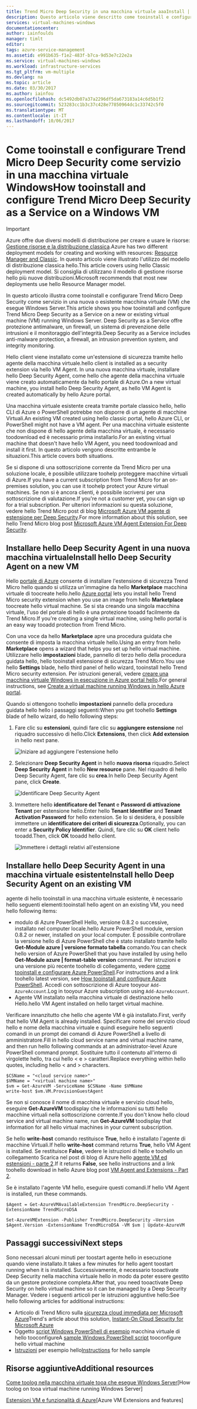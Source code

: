 ```yaml
---
title: Trend Micro Deep Security in una macchina virtuale aaaInstall | Documenti Microsoft
description: Questo articolo viene descritto come tooinstall e configurare Trend Micro security in una macchina virtuale creata con modello di distribuzione classica hello in Azure.
services: virtual-machines-windows
documentationcenter: 
author: iainfoulds
manager: timlt
editor: 
tags: azure-service-management
ms.assetid: e991b635-f1e2-483f-b7ca-9d53e7c22e2a
ms.service: virtual-machines-windows
ms.workload: infrastructure-services
ms.tgt_pltfrm: vm-multiple
ms.devlang: na
ms.topic: article
ms.date: 03/30/2017
ms.author: iainfou
ms.openlocfilehash: dc5492db07a37a2296df5da673183a14c6d5b1f2
ms.sourcegitcommit: 523283cc1b3c37c428e77850964dc1c33742c5f0
ms.translationtype: MT
ms.contentlocale: it-IT
ms.lasthandoff: 10/06/2017
---
```

# <a name="how-tooinstall-and-configure-trend-micro-deep-security-as-a-service-on-a-windows-vm"></a><span data-ttu-id="245d5-103">Come tooinstall e configurare Trend Micro Deep Security come servizio in una macchina virtuale Windows</span><span class="sxs-lookup"><span data-stu-id="245d5-103">How tooinstall and configure Trend Micro Deep Security as a Service on a Windows VM</span></span>
> [!IMPORTANT]
> <span data-ttu-id="245d5-104">Azure offre due diversi modelli di distribuzione per creare e usare le risorse: [Gestione risorse e la distribuzione classica](../../../resource-manager-deployment-model.md).</span><span class="sxs-lookup"><span data-stu-id="245d5-104">Azure has two different deployment models for creating and working with resources: [Resource Manager and Classic](../../../resource-manager-deployment-model.md).</span></span> <span data-ttu-id="245d5-105">In questo articolo viene illustrato l'utilizzo del modello di distribuzione classica hello.</span><span class="sxs-lookup"><span data-stu-id="245d5-105">This article covers using hello Classic deployment model.</span></span> <span data-ttu-id="245d5-106">Si consiglia di utilizzano il modello di gestione risorse hello più nuove distribuzioni.</span><span class="sxs-lookup"><span data-stu-id="245d5-106">Microsoft recommends that most new deployments use hello Resource Manager model.</span></span>

<span data-ttu-id="245d5-107">In questo articolo illustra come tooinstall e configurare Trend Micro Deep Security come servizio in una nuova o esistente macchina virtuale (VM) che esegue Windows Server.</span><span class="sxs-lookup"><span data-stu-id="245d5-107">This article shows you how tooinstall and configure Trend Micro Deep Security as a Service on a new or existing virtual machine (VM) running Windows Server.</span></span> <span data-ttu-id="245d5-108">Deep Security as a Service offre protezione antimalware, un firewall, un sistema di prevenzione delle intrusioni e il monitoraggio dell'integrità.</span><span class="sxs-lookup"><span data-stu-id="245d5-108">Deep Security as a Service includes anti-malware protection, a firewall, an intrusion prevention system, and integrity monitoring.</span></span>

<span data-ttu-id="245d5-109">Hello client viene installato come un'estensione di sicurezza tramite hello agente della macchina virtuale.</span><span class="sxs-lookup"><span data-stu-id="245d5-109">hello client is installed as a security extension via hello VM Agent.</span></span> <span data-ttu-id="245d5-110">In una nuova macchina virtuale, installare hello Deep Security Agent, come hello che agente della macchina virtuale viene creato automaticamente da hello portale di Azure.</span><span class="sxs-lookup"><span data-stu-id="245d5-110">On a new virtual machine, you install hello Deep Security Agent, as hello VM Agent is created automatically by hello Azure portal.</span></span>

<span data-ttu-id="245d5-111">Una macchina virtuale esistente creata tramite portale classico hello, hello CLI di Azure o PowerShell potrebbe non disporre di un agente di macchine Virtuali.</span><span class="sxs-lookup"><span data-stu-id="245d5-111">An existing VM created using hello classic portal, hello Azure CLI, or PowerShell might not have a VM agent.</span></span> <span data-ttu-id="245d5-112">Per una macchina virtuale esistente che non dispone di hello agente della macchina virtuale, è necessario toodownload ed è necessario prima installarlo.</span><span class="sxs-lookup"><span data-stu-id="245d5-112">For an existing virtual machine that doesn't have hello VM Agent, you need toodownload and install it first.</span></span> <span data-ttu-id="245d5-113">In questo articolo vengono descritte entrambe le situazioni.</span><span class="sxs-lookup"><span data-stu-id="245d5-113">This article covers both situations.</span></span>

<span data-ttu-id="245d5-114">Se si dispone di una sottoscrizione corrente da Trend Micro per una soluzione locale, è possibile utilizzare toohelp proteggere macchine virtuali di Azure.</span><span class="sxs-lookup"><span data-stu-id="245d5-114">If you have a current subscription from Trend Micro for an on-premises solution, you can use it toohelp protect your Azure virtual machines.</span></span> <span data-ttu-id="245d5-115">Se non si è ancora clienti, è possibile iscriversi per una sottoscrizione di valutazione.</span><span class="sxs-lookup"><span data-stu-id="245d5-115">If you're not a customer yet, you can sign up for a trial subscription.</span></span> <span data-ttu-id="245d5-116">Per ulteriori informazioni su questa soluzione, vedere hello Trend Micro post di blog [Microsoft Azure VM agente di estensione per Deep Security](http://go.microsoft.com/fwlink/p/?LinkId=403945).</span><span class="sxs-lookup"><span data-stu-id="245d5-116">For more information about this solution, see hello Trend Micro blog post [Microsoft Azure VM Agent Extension For Deep Security](http://go.microsoft.com/fwlink/p/?LinkId=403945).</span></span>

## <a name="install-hello-deep-security-agent-on-a-new-vm"></a><span data-ttu-id="245d5-117">Installare hello Deep Security Agent in una nuova macchina virtuale</span><span class="sxs-lookup"><span data-stu-id="245d5-117">Install hello Deep Security Agent on a new VM</span></span>

<span data-ttu-id="245d5-118">Hello [portale di Azure](http://portal.azure.com) consente di installare l'estensione di sicurezza Trend Micro hello quando si utilizza un'immagine da hello **Marketplace** macchina virtuale di toocreate hello.</span><span class="sxs-lookup"><span data-stu-id="245d5-118">hello [Azure portal](http://portal.azure.com) lets you install hello Trend Micro security extension when you use an image from hello **Marketplace** toocreate hello virtual machine.</span></span> <span data-ttu-id="245d5-119">Se si sta creando una singola macchina virtuale, l'uso del portale di hello è una protezione tooadd facilmente da Trend Micro.</span><span class="sxs-lookup"><span data-stu-id="245d5-119">If you're creating a single virtual machine, using hello portal is an easy way tooadd protection from Trend Micro.</span></span>

<span data-ttu-id="245d5-120">Con una voce da hello **Marketplace** apre una procedura guidata che consente di imposta la macchina virtuale hello.</span><span class="sxs-lookup"><span data-stu-id="245d5-120">Using an entry from hello **Marketplace** opens a wizard that helps you set up hello virtual machine.</span></span> <span data-ttu-id="245d5-121">Utilizzare hello **impostazioni** blade, pannello di terzo hello della procedura guidata hello, hello tooinstall estensione di sicurezza Trend Micro.</span><span class="sxs-lookup"><span data-stu-id="245d5-121">You use hello **Settings** blade, hello third panel of hello wizard, tooinstall hello Trend Micro security extension.</span></span>  <span data-ttu-id="245d5-122">Per istruzioni generali, vedere [creare una macchina virtuale Windows in esecuzione in Azure portal hello](tutorial.md).</span><span class="sxs-lookup"><span data-stu-id="245d5-122">For general instructions, see [Create a virtual machine running Windows in hello Azure portal](tutorial.md).</span></span>

<span data-ttu-id="245d5-123">Quando si ottengono toohello **impostazioni** pannello della procedura guidata hello hello i passaggi seguenti:</span><span class="sxs-lookup"><span data-stu-id="245d5-123">When you get toohello **Settings** blade of hello wizard, do hello following steps:</span></span>

1. <span data-ttu-id="245d5-124">Fare clic su **estensioni**, quindi fare clic su **aggiungere estensione** nel riquadro successivo di hello.</span><span class="sxs-lookup"><span data-stu-id="245d5-124">Click **Extensions**, then click **Add extension** in hello next pane.</span></span>

   ![Iniziare ad aggiungere l'estensione hello][1]

2. <span data-ttu-id="245d5-126">Selezionare **Deep Security Agent** in hello **nuova risorsa** riquadro.</span><span class="sxs-lookup"><span data-stu-id="245d5-126">Select **Deep Security Agent** in hello **New resource** pane.</span></span> <span data-ttu-id="245d5-127">Nel riquadro di hello Deep Security Agent, fare clic su **crea**.</span><span class="sxs-lookup"><span data-stu-id="245d5-127">In hello Deep Security Agent pane, click **Create**.</span></span>

   ![Identificare Deep Security Agent][2]

3. <span data-ttu-id="245d5-129">Immettere hello **identificatore del Tenant** e **Password di attivazione Tenant** per estensione hello.</span><span class="sxs-lookup"><span data-stu-id="245d5-129">Enter hello **Tenant Identifier** and **Tenant Activation Password** for hello extension.</span></span> <span data-ttu-id="245d5-130">Se lo si desidera, è possibile immettere un **identificatore dei criteri di sicurezza**.</span><span class="sxs-lookup"><span data-stu-id="245d5-130">Optionally, you can enter a **Security Policy Identifier**.</span></span> <span data-ttu-id="245d5-131">Quindi, fare clic su **OK** client hello tooadd.</span><span class="sxs-lookup"><span data-stu-id="245d5-131">Then, click **OK** tooadd hello client.</span></span>

   ![Immettere i dettagli relativi all'estensione][3]

## <a name="install-hello-deep-security-agent-on-an-existing-vm"></a><span data-ttu-id="245d5-133">Installare hello Deep Security Agent in una macchina virtuale esistente</span><span class="sxs-lookup"><span data-stu-id="245d5-133">Install hello Deep Security Agent on an existing VM</span></span>
<span data-ttu-id="245d5-134">agente di hello tooinstall in una macchina virtuale esistente, è necessario hello seguenti elementi:</span><span class="sxs-lookup"><span data-stu-id="245d5-134">tooinstall hello agent on an existing VM, you need hello following items:</span></span>

* <span data-ttu-id="245d5-135">modulo di Azure PowerShell Hello, versione 0.8.2 o successive, installato nel computer locale.</span><span class="sxs-lookup"><span data-stu-id="245d5-135">hello Azure PowerShell module, version 0.8.2 or newer, installed on your local computer.</span></span> <span data-ttu-id="245d5-136">È possibile controllare la versione hello di Azure PowerShell che è stato installato tramite hello **Get-Module azure | versione formato tabella** comando.</span><span class="sxs-lookup"><span data-stu-id="245d5-136">You can check hello version of Azure PowerShell that you have installed by using hello **Get-Module azure | format-table version** command.</span></span> <span data-ttu-id="245d5-137">Per istruzioni e una versione più recente toohello di collegamento, vedere [come tooinstall e configurare Azure PowerShell](/powershell/azure/overview).</span><span class="sxs-lookup"><span data-stu-id="245d5-137">For instructions and a link toohello latest version, see [How tooinstall and configure Azure PowerShell](/powershell/azure/overview).</span></span> <span data-ttu-id="245d5-138">Accedi con sottoscrizione di Azure tooyour `Add-AzureAccount`.</span><span class="sxs-lookup"><span data-stu-id="245d5-138">Log in tooyour Azure subscription using `Add-AzureAccount`.</span></span>
* <span data-ttu-id="245d5-139">Agente VM installato nella macchina virtuale di destinazione hello Hello.</span><span class="sxs-lookup"><span data-stu-id="245d5-139">hello VM Agent installed on hello target virtual machine.</span></span>

<span data-ttu-id="245d5-140">Verificare innanzitutto che hello che agente VM è già installato.</span><span class="sxs-lookup"><span data-stu-id="245d5-140">First, verify that hello VM Agent is already installed.</span></span> <span data-ttu-id="245d5-141">Specificare nome del servizio cloud hello e nome della macchina virtuale e quindi eseguire hello seguenti comandi in un prompt dei comandi di Azure PowerShell a livello di amministratore.</span><span class="sxs-lookup"><span data-stu-id="245d5-141">Fill in hello cloud service name and virtual machine name, and then run hello following commands at an administrator-level Azure PowerShell command prompt.</span></span> <span data-ttu-id="245d5-142">Sostituire tutto il contenuto all'interno di virgolette hello, tra cui hello < e > caratteri.</span><span class="sxs-lookup"><span data-stu-id="245d5-142">Replace everything within hello quotes, including hello < and > characters.</span></span>

    $CSName = "<cloud service name>"
    $VMName = "<virtual machine name>"
    $vm = Get-AzureVM -ServiceName $CSName -Name $VMName
    write-host $vm.VM.ProvisionGuestAgent

<span data-ttu-id="245d5-143">Se non si conosce il nome di macchina virtuale e servizio cloud hello, eseguire **Get-AzureVM** toodisplay che le informazioni su tutti hello macchine virtuali nella sottoscrizione corrente.</span><span class="sxs-lookup"><span data-stu-id="245d5-143">If you don't know hello cloud service and virtual machine name, run **Get-AzureVM** toodisplay that information for all hello virtual machines in your current subscription.</span></span>

<span data-ttu-id="245d5-144">Se hello **write-host** comando restituisce **True**, hello è installato l'agente di macchine Virtuali.</span><span class="sxs-lookup"><span data-stu-id="245d5-144">If hello **write-host** command returns **True**, hello VM Agent is installed.</span></span> <span data-ttu-id="245d5-145">Se restituisce **False**, vedere le istruzioni di hello e toohello un collegamento Scarica nel post di blog di Azure hello [agente VM ed estensioni - parte 2](http://go.microsoft.com/fwlink/p/?LinkId=403947).</span><span class="sxs-lookup"><span data-stu-id="245d5-145">If it returns **False**, see hello instructions and a link toohello download in hello Azure blog post [VM Agent and Extensions - Part 2](http://go.microsoft.com/fwlink/p/?LinkId=403947).</span></span>

<span data-ttu-id="245d5-146">Se è installato l'agente VM hello, eseguire questi comandi.</span><span class="sxs-lookup"><span data-stu-id="245d5-146">If hello VM Agent is installed, run these commands.</span></span>

    $Agent = Get-AzureVMAvailableExtension TrendMicro.DeepSecurity -ExtensionName TrendMicroDSA

    Set-AzureVMExtension -Publisher TrendMicro.DeepSecurity –Version $Agent.Version -ExtensionName TrendMicroDSA -VM $vm | Update-AzureVM

## <a name="next-steps"></a><span data-ttu-id="245d5-147">Passaggi successivi</span><span class="sxs-lookup"><span data-stu-id="245d5-147">Next steps</span></span>
<span data-ttu-id="245d5-148">Sono necessari alcuni minuti per toostart agente hello in esecuzione quando viene installato.</span><span class="sxs-lookup"><span data-stu-id="245d5-148">It takes a few minutes for hello agent toostart running when it is installed.</span></span> <span data-ttu-id="245d5-149">Successivamente, è necessario tooactivate Deep Security nella macchina virtuale hello in modo da poter essere gestito da un gestore protezione completa.</span><span class="sxs-lookup"><span data-stu-id="245d5-149">After that, you need tooactivate Deep Security on hello virtual machine so it can be managed by a Deep Security Manager.</span></span> <span data-ttu-id="245d5-150">Vedere i seguenti articoli per le istruzioni aggiuntive hello:</span><span class="sxs-lookup"><span data-stu-id="245d5-150">See hello following articles for additional instructions:</span></span>

* <span data-ttu-id="245d5-151">Articolo di Trend Micro sulla [sicurezza cloud immediata per Microsoft Azure](http://go.microsoft.com/fwlink/?LinkId=404101)</span><span class="sxs-lookup"><span data-stu-id="245d5-151">Trend's article about this solution, [Instant-On Cloud Security for Microsoft Azure](http://go.microsoft.com/fwlink/?LinkId=404101)</span></span>
* <span data-ttu-id="245d5-152">Oggetto [script Windows PowerShell di esempio](http://go.microsoft.com/fwlink/?LinkId=404100) macchina virtuale di hello tooconfigure</span><span class="sxs-lookup"><span data-stu-id="245d5-152">A [sample Windows PowerShell script](http://go.microsoft.com/fwlink/?LinkId=404100) tooconfigure hello virtual machine</span></span>
* <span data-ttu-id="245d5-153">[Istruzioni](http://go.microsoft.com/fwlink/?LinkId=404099) per esempio hello</span><span class="sxs-lookup"><span data-stu-id="245d5-153">[Instructions](http://go.microsoft.com/fwlink/?LinkId=404099) for hello sample</span></span>

## <a name="additional-resources"></a><span data-ttu-id="245d5-154">Risorse aggiuntive</span><span class="sxs-lookup"><span data-stu-id="245d5-154">Additional resources</span></span>
<span data-ttu-id="245d5-155">[Come toolog nella macchina virtuale tooa che esegue Windows Server]</span><span class="sxs-lookup"><span data-stu-id="245d5-155">[How toolog on tooa virtual machine running Windows Server]</span></span>

<span data-ttu-id="245d5-156">[Estensioni VM e funzionalità di Azure]</span><span class="sxs-lookup"><span data-stu-id="245d5-156">[Azure VM Extensions and features]</span></span>

<!-- Image references -->
[1]: ./media/install-trend/new_vm_Blade3.png
[2]: ./media/install-trend/find_SecurityAgent.png
[3]: ./media/install-trend/SecurityAgentDetails.png

<!-- Link references -->
[Come toolog nella macchina virtuale tooa che esegue Windows Server]:connect-logon.md
[Estensioni VM e funzionalità di Azure]: http://go.microsoft.com/fwlink/p/?linkid=390493&clcid=0x409
